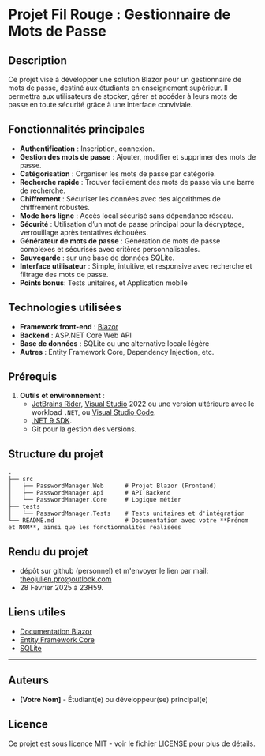 # Projet Fil Rouge : Gestionnaire de Mots de Passe

## Description
Ce projet vise à développer une solution Blazor pour un gestionnaire de mots de passe, destiné aux étudiants en enseignement supérieur. Il permettra aux utilisateurs de stocker, gérer et accéder à leurs mots de passe en toute sécurité grâce à une interface conviviale.

## Fonctionnalités principales
- **Authentification** : Inscription, connexion.
- **Gestion des mots de passe** : Ajouter, modifier et supprimer des mots de passe.
- **Catégorisation** : Organiser les mots de passe par catégorie.
- **Recherche rapide** : Trouver facilement des mots de passe via une barre de recherche.
- **Chiffrement** : Sécuriser les données avec des algorithmes de chiffrement robustes.
- **Mode hors ligne** : Accès local sécurisé sans dépendance réseau.
- **Sécurité** : Utilisation d’un mot de passe principal pour la décryptage, verrouillage après tentatives échouées.
- **Générateur de mots de passe** : Génération de mots de passe complexes et sécurisés avec critères personnalisables.
- **Sauvegarde** : sur une base de données SQLite.
- **Interface utilisateur** : Simple, intuitive, et responsive avec recherche et filtrage des mots de passe.
- **Points bonus**: Tests unitaires, et Application mobile

## Technologies utilisées
- **Framework front-end** : [Blazor](https://dotnet.microsoft.com/apps/aspnet/web-apps/blazor)
- **Backend** : ASP.NET Core Web API
- **Base de données** : SQLite ou une alternative locale légère
- **Autres** : Entity Framework Core, Dependency Injection, etc.

## Prérequis
1. **Outils et environnement** :
   - [JetBrains Rider](https://www.jetbrains.com/rider/), [Visual Studio](https://visualstudio.microsoft.com/) 2022 ou une version ultérieure avec le workload `.NET`, ou [Visual Studio Code](https://code.visualstudio.com/).
   - [.NET 9 SDK](https://dotnet.microsoft.com/download/dotnet/9.0).
   - Git pour la gestion des versions.


## Structure du projet
```
.
├── src
│   ├── PasswordManager.Web      # Projet Blazor (Frontend)
│   ├── PasswordManager.Api      # API Backend
│   └── PasswordManager.Core     # Logique métier
├── tests
│   └── PasswordManager.Tests    # Tests unitaires et d'intégration
└── README.md                    # Documentation avec votre **Prénom et NOM**, ainsi que les fonctionnalités réalisées
```

## Rendu du projet
- dépôt sur github (personnel) et m'envoyer le lien par mail: [theojulien.pro@outlook.com](mailto:theojulien.pro@outlook.com?subject=[GitHub]%20Rendu%20Projet%20Blazor)
- 28 Février 2025 à 23H59.

## Liens utiles
- [Documentation Blazor](https://docs.microsoft.com/fr-fr/aspnet/core/blazor/)
- [Entity Framework Core](https://docs.microsoft.com/fr-fr/ef/core/)
- [SQLite](https://www.sqlite.org/docs.html)

--- 

## Auteurs
- **[Votre Nom]** - Étudiant(e) ou développeur(se) principal(e)

## Licence
Ce projet est sous licence MIT - voir le fichier [LICENSE](LICENSE) pour plus de détails.
